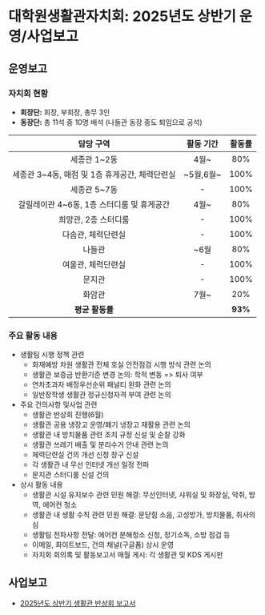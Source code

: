 # 대학원생활관자치회: 2025년도 상반기 운영/사업보고
## 운영보고
### 자치회 현황
- **회장단:** 회장, 부회장, 총무 3인
- **동장단:** 총 11석 중 10명 배석 (나들관 동장 중도 퇴임으로 공석)

| 담당 구역 | 활동 기간 | 활동률 |
|:---:|:---:|:---:|
| 세종관 1~2동 | 4월~ | 80% |
| 세종관 3~4동, 매점 및 1층 휴게공간, 체력단련실 | ~5월,6월~ | 100% |
| 세종관 5~7동 | - | 100% || 갈릴레이관 1~3동, 체력단련실 | - | 100% |
| 갈릴레이관 4~6동, 1층 스터디룸 및 휴게공간 | 4월~ | 80% |
| 희망관, 2층 스터디룸 | - | 100% |
| 다솜관, 체력단련실 | - | 100% |
| 나들관 | ~6월 | 80% |
| 여울관, 체력단련실 | - | 100% |
| 문지관 | - | 100% |
| 화암관 | 7월~ | 20% |
| **평균 활동률** | | **93%** |
### 주요 활동 내용
- 생활팀 시행 정책 관련
	- 화재예방 차원 생활관 전체 호실 안전점검 시행 방식 관련 논의
	- 생활관 보증금 반환기준 변경 논의: 학적 변동 => 퇴사 여부
	- 연차초과자 배정우선순위 패널티 완화 관련 논의
	- 일반장학생 생활관 정규신청자격 부여 관련 논의
- 주요 건의사항 및사업 관련
	- 생활관 반상회 진행(6월)
	- 생활관 공용 냉장고 운영/폐기 냉장고 재활용 관련 논의
	- 생활관 내 방치물품 관련 조치 규정 신설 및 순찰 강화
	- 생활관 쓰레기 배출 및 분리수거 안내 관련 논의
	- 체력단련실 건의 개선 신청 창구 신설
	- 각 생활관 내 무선 인터넷 개선 일정 전파
	- 문지관 스터디룸 신설 건의
- 상시 활동 내용
	- 생활관 시설 유지보수 관련 민원 해결: 무선인터넷, 샤워실 및 화장실, 악취, 방역, 에어컨 청소
	- 생활관 내 생활 수칙 관련 민원 해결: 문닫힘 소음, 고성방가, 방치물품, 취사의심
	- 생활팀 전파사항 전달: 에어컨 분해청소 신청, 정기소독, 소방 점검 등
	- 이메일, 화이트보드, 건의 채널(구글폼) 상시 운영
	- 자치회 회의록 및 활동보고서 매월 게시: 각 생활관 및 KDS 게시판
## 사업보고
- [2025년도 상반기 생활관 반상회 보고서](대학원생활관자치회-2025-상반기-생활관반상회-사업보고서.md)
